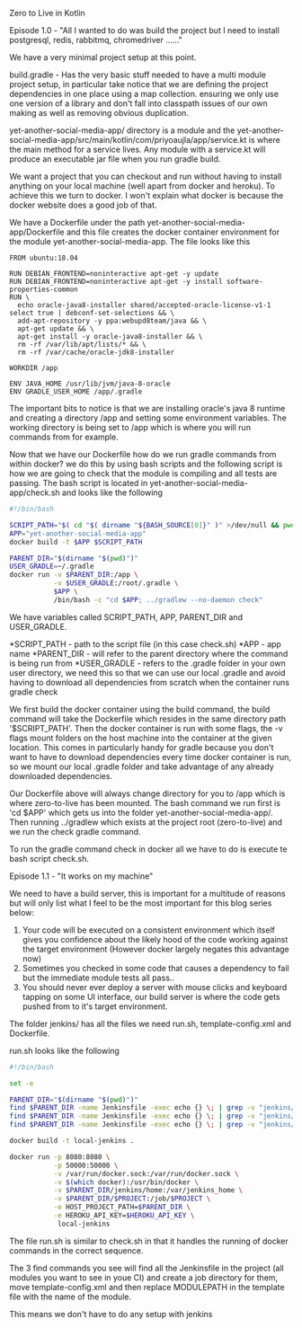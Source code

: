 Zero to Live in Kotlin

Episode 1.0 - "All I wanted to do was build the project but I need to install postgresql, redis, rabbitmq, chromedriver ......"

We have a very minimal project setup at this point.

build.gradle - Has the very basic stuff needed to have a multi module project setup, in particular take notice that we are 
defining the project dependencies in one place using a map collection. ensuring we only use one version of a library and 
don't fall into classpath issues of our own making as well as removing obvious duplication.

yet-another-social-media-app/ directory is a module and the yet-another-social-media-app/src/main/kotlin/com/priyoaujla/app/service.kt is where the main method for a service lives. 
Any module with a service.kt will produce an executable jar file when you run gradle build.

We want a project that you can checkout and run without having to install anything on your local machine (well apart from docker and heroku). 
To achieve this we turn to docker. I won't explain what docker is because the docker website does a good job of that.

We have a Dockerfile under the path yet-another-social-media-app/Dockerfile and this file creates the docker container environment for the module
yet-another-social-media-app. The file looks like this 

```docker
FROM ubuntu:18.04

RUN DEBIAN_FRONTEND=noninteractive apt-get -y update
RUN DEBIAN_FRONTEND=noninteractive apt-get -y install software-properties-common
RUN \
  echo oracle-java8-installer shared/accepted-oracle-license-v1-1 select true | debconf-set-selections && \
  add-apt-repository -y ppa:webupd8team/java && \
  apt-get update && \
  apt-get install -y oracle-java8-installer && \
  rm -rf /var/lib/apt/lists/* && \
  rm -rf /var/cache/oracle-jdk8-installer

WORKDIR /app

ENV JAVA_HOME /usr/lib/jvm/java-8-oracle
ENV GRADLE_USER_HOME /app/.gradle
```

The important bits to notice is that we are installing oracle's java 8 runtime and creating a directory /app and setting some environment variables.
The working directory is being set to /app which is where you will run commands from for example.
 
Now that we have our Dockerfile how do we run gradle commands from within docker? we do this by using bash scripts and the following script
is how we are going to check that the module is compiling and all tests are passing. 
The bash script is located in yet-another-social-media-app/check.sh and looks like the following

```bash
#!/bin/bash

SCRIPT_PATH="$( cd "$( dirname "${BASH_SOURCE[0]}" )" >/dev/null && pwd )"
APP="yet-another-social-media-app"
docker build -t $APP $SCRIPT_PATH

PARENT_DIR="$(dirname "$(pwd)")"
USER_GRADLE=~/.gradle
docker run -v $PARENT_DIR:/app \
           -v $USER_GRADLE:/root/.gradle \
           $APP \
           /bin/bash -c "cd $APP; ../gradlew --no-daemon check"
```
We have variables called SCRIPT_PATH, APP, PARENT_DIR and USER_GRADLE.

*SCRIPT_PATH - path to the script file (in this case check.sh)
*APP - app name
*PARENT_DIR - will refer to the parent directory where the command is being run from
*USER_GRADLE - refers to the .gradle folder in your own user directory, we need this so that we can use our local .gradle and avoid having to download all dependencies from scratch when the container runs gradle check

We first build the docker container using the build command, the build command will take the Dockerfile which resides in the same directory path '$SCRIPT_PATH'.
Then the docker container is run with some flags, the -v flags mount folders on the host machine into the container at the given location. 
This comes in particularly handy for gradle because you don't want to have to download dependencies every time docker container is run, so we mount our local .gradle folder
and take advantage of any already downloaded dependencies.

Our Dockerfile above will always change directory for you to /app which is where zero-to-live has been mounted. The bash command we run first is 'cd $APP' which gets us into the folder yet-another-social-media-app/.
Then running ../gradlew which exists at the project root (zero-to-live) and we run the check gradle command.

To run the gradle command check in docker all we have to do is execute te bash script check.sh.

Episode 1.1 - "It works on my machine"

We need to have a build server, this is important for a multitude of reasons but will only list what I feel to be the most important for this blog series below:

1. Your code will be executed on a consistent environment which itself gives you confidence about the likely hood of the code working against the target environment (However docker largely negates this advantage now)
2. Sometimes you checked in some code that causes a dependency to fail but the immediate module tests all pass..
3. You should never ever deploy a server with mouse clicks and keyboard tapping on some UI interface, our build server is where the code gets pushed from to it's target environment.

The folder jenkins/ has all the files we need run.sh, template-config.xml and Dockerfile.

run.sh looks like the following 

```bash
#!/bin/bash

set -e

PARENT_DIR="$(dirname "$(pwd)")"
find $PARENT_DIR -name Jenkinsfile -exec echo {} \; | grep -v "jenkins/home" | xargs dirname | xargs basename | xargs -I '{}' mkdir -p $PARENT_DIR/jenkins/home/jobs/{}
find $PARENT_DIR -name Jenkinsfile -exec echo {} \; | grep -v "jenkins/home" | xargs dirname | xargs basename | xargs -I '{}' cp $PARENT_DIR/jenkins/template-config.xml $PARENT_DIR/jenkins/home/jobs/{}/config.xml
find $PARENT_DIR -name Jenkinsfile -exec echo {} \; | grep -v "jenkins/home" | xargs dirname | xargs basename | xargs -I '{}' sed -i -e 's/MODULEPATH/{}/g' $PARENT_DIR/jenkins/home/jobs/{}/config.xml

docker build -t local-jenkins .

docker run -p 8080:8080 \
           -p 50000:50000 \
           -v /var/run/docker.sock:/var/run/docker.sock \
           -v $(which docker):/usr/bin/docker \
           -v $PARENT_DIR/jenkins/home:/var/jenkins_home \
           -v $PARENT_DIR/$PROJECT:/job/$PROJECT \
           -e HOST_PROJECT_PATH=$PARENT_DIR \
           -e HEROKU_API_KEY=$HEROKU_API_KEY \
            local-jenkins
```

The file run.sh is similar to check.sh in that it handles the running of docker commands in the correct sequence.

The 3 find commands you see will find all the Jenkinsfile in the project (all modules you want to see in youe CI)
and create a job directory for them, move template-config.xml and then replace MODULEPATH in the template file with the name of the module.

This means we don't have to do any setup with jenkins



 
